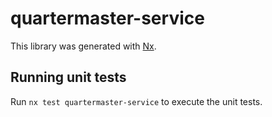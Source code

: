 # quartermaster-service

This library was generated with [Nx](https://nx.dev).

## Running unit tests

Run `nx test quartermaster-service` to execute the unit tests.
